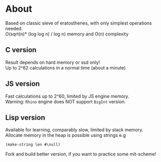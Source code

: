 
# About
Based on classic sieve of eratosthenes, with only simplest operations needed. <br>
O(sqrt(n)* (log log n) / log n) memory and O(n) complexity
## C version 
Result depends on hard memory or ssd only! <br>
Up to 2^62 calculations in a normal time (about a minute)
## JS version
Fast calculations up to 2^60, limited by JS engine memory.<br>
Warning: `Rhino` engine does NOT support `BigInt` version.
## Lisp version
Available for learning, comparably slow, limited by stack memory. <br>
Allocate memory in the heap is possible using strings e.g
```Lisp
(make-string len #\null)
```
Fork and build better version, if you want to practice some mit-scheme!


